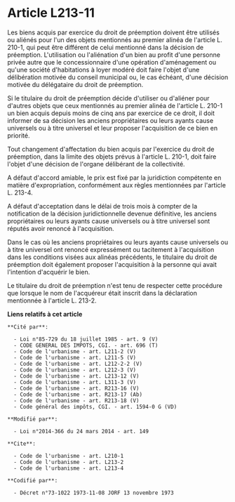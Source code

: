 # Article L213-11

Les biens acquis par exercice du droit de préemption doivent être utilisés ou aliénés pour l'un des objets mentionnés au
premier alinéa de l'article L. 210-1, qui peut être différent de celui mentionné dans la décision de préemption.
L'utilisation ou l'aliénation d'un bien au profit d'une personne privée autre que le concessionnaire d'une opération
d'aménagement ou qu'une société d'habitations à loyer modéré doit faire l'objet d'une délibération motivée du conseil
municipal ou, le cas échéant, d'une décision motivée du délégataire du droit de préemption. 

Si le titulaire du droit de préemption décide d'utiliser ou d'aliéner pour d'autres objets que ceux mentionnés au premier
alinéa de l'article L. 210-1 un bien acquis depuis moins de cinq ans par exercice de ce droit, il doit informer de sa
décision les anciens propriétaires ou leurs ayants cause universels ou à titre universel et leur proposer l'acquisition de ce
bien en priorité. 

Tout changement d'affectation du bien acquis par l'exercice du droit de préemption, dans la limite des objets prévus à
l'article L. 210-1, doit faire l'objet d'une décision de l'organe délibérant de la collectivité. 

A défaut d'accord amiable, le prix est fixé par la juridiction compétente en matière d'expropriation, conformément aux règles
mentionnées par l'article L. 213-4. 

A défaut d'acceptation dans le délai de trois mois à compter de la notification de la décision juridictionnelle devenue
définitive, les anciens propriétaires ou leurs ayants cause universels ou à titre universel sont réputés avoir renoncé à
l'acquisition. 

Dans le cas où les anciens propriétaires ou leurs ayants cause universels ou à titre universel ont renoncé expressément ou
tacitement à l'acquisition dans les conditions visées aux alinéas précédents, le titulaire du droit de préemption doit
également proposer l'acquisition à la personne qui avait l'intention d'acquérir le bien. 

Le titulaire du droit de préemption n'est tenu de respecter cette procédure que lorsque le nom de l'acquéreur était inscrit
dans la déclaration mentionnée à l'article L. 213-2.

**Liens relatifs à cet article**

	**Cité par**:

	  - Loi n°85-729 du 18 juillet 1985 - art. 9 (V)
	  - CODE GENERAL DES IMPOTS, CGI. - art. 696 (T)
	  - Code de l'urbanisme - art. L211-2 (V)
	  - Code de l'urbanisme - art. L211-5 (V)
	  - Code de l'urbanisme - art. L212-2-2 (V)
	  - Code de l'urbanisme - art. L212-3 (V)
	  - Code de l'urbanisme - art. L213-12 (V)
	  - Code de l'urbanisme - art. L311-3 (V)
	  - Code de l'urbanisme - art. R213-16 (V)
	  - Code de l'urbanisme - art. R213-17 (Ab)
	  - Code de l'urbanisme - art. R213-18 (V)
	  - Code général des impôts, CGI. - art. 1594-0 G (VD)

	**Modifié par**:

	  - Loi n°2014-366 du 24 mars 2014 - art. 149

	**Cite**:

	  - Code de l'urbanisme - art. L210-1
	  - Code de l'urbanisme - art. L213-2
	  - Code de l'urbanisme - art. L213-4

	**Codifié par**:

	  - Décret n°73-1022 1973-11-08 JORF 13 novembre 1973
